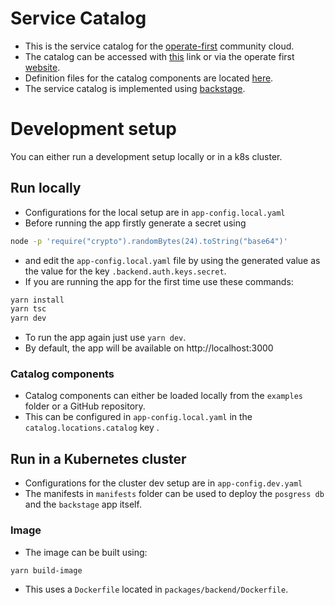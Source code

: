# Service Catalog
- This is the service catalog for the [operate-first](https://github.com/operate-first) community cloud.
- The catalog can be accessed with [this](http://example.org) link or via the operate first [website](https://www.operate-first.cloud).
- Definition files for the catalog components are located [here](https://github.com/SamoKopecky/apps/tree/master/service-catalog).
- The service catalog is implemented using [backstage](https://backstage.io/).

# Development setup
You can either run a development setup locally or in a k8s cluster.
## Run locally
- Configurations for the local setup are in `app-config.local.yaml`
- Before running the app firstly generate a secret using
```sh
node -p 'require("crypto").randomBytes(24).toString("base64")'
```
- and edit the `app-config.local.yaml` file by using the generated value as the value for the key `.backend.auth.keys.secret`.
- If you are running the app for the first time use these commands:
```sh
yarn install
yarn tsc
yarn dev
```
- To run the app again just use `yarn dev`.
- By default, the app will be available on http://localhost:3000

### Catalog components
- Catalog components can either be loaded locally from the `examples` folder or a GitHub repository.
- This can be configured in `app-config.local.yaml` in the `catalog.locations.catalog` key .

## Run in a Kubernetes cluster
- Configurations for the cluster dev setup are in `app-config.dev.yaml`
- The manifests in `manifests` folder can be used to deploy the `posgress db` and the `backstage` app itself.

### Image
- The image can be built using:

```sh
yarn build-image
```

- This uses a `Dockerfile` located in `packages/backend/Dockerfile`.
